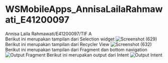 # WSMobileApps_AnnisaLailaRahmawati_E41200097
Annisa Laila Rahmawati/E41200097/TIF A </br>
Berikut ini merupakan tampilan dari Selection widget
![Screenshot (629)](https://user-images.githubusercontent.com/80298315/135999637-7fc2c54e-3c44-4cfa-aa2c-10176095091f.png) </br>
Berikut ini merupakan tampilan dari Recycler View
![Screenshot (632)](https://user-images.githubusercontent.com/80298315/136219210-dde09e73-f815-483f-9695-e48f323d6912.png)
<br>
Berikut ini merupakan tampilan dari Fragment dan bottom navigation <br>
![Output Fragment](https://user-images.githubusercontent.com/80298315/137068083-c8c986e4-0a71-4c3a-8c09-4a4b5e14f4c1.png)
Berikut ini merupakan output dari Intent
![Output Intent](https://user-images.githubusercontent.com/80298315/137336636-33f611cb-b0d2-4c63-9561-beaea03106f5.jpg)
